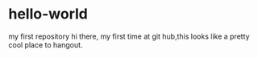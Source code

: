 # hello-world
my first repository
hi there, my first time at git hub,this looks like a pretty cool place to hangout.
